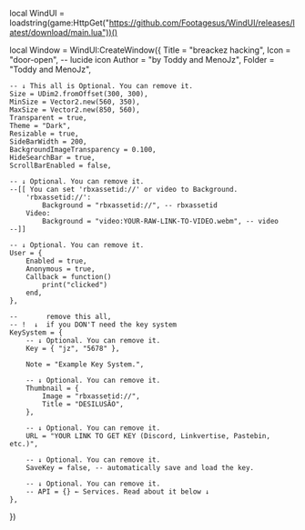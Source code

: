 local WindUI = loadstring(game:HttpGet("https://github.com/Footagesus/WindUI/releases/latest/download/main.lua"))()

local Window = WindUI:CreateWindow({
    Title = "breackez hacking",
    Icon = "door-open", -- lucide icon
    Author = "by Toddy and MenoJz",
    Folder = "Toddy and MenoJz",
    
    -- ↓ This all is Optional. You can remove it.
    Size = UDim2.fromOffset(300, 300),
    MinSize = Vector2.new(560, 350),
    MaxSize = Vector2.new(850, 560),
    Transparent = true,
    Theme = "Dark",
    Resizable = true,
    SideBarWidth = 200,
    BackgroundImageTransparency = 0.100,
    HideSearchBar = true,
    ScrollBarEnabled = false,
    
    -- ↓ Optional. You can remove it.
    --[[ You can set 'rbxassetid://' or video to Background.
        'rbxassetid://':
            Background = "rbxassetid://", -- rbxassetid
        Video:
            Background = "video:YOUR-RAW-LINK-TO-VIDEO.webm", -- video 
    --]]
    
    -- ↓ Optional. You can remove it.
    User = {
        Enabled = true,
        Anonymous = true,
        Callback = function()
            print("clicked")
        end,
    },
    
    --       remove this all, 
    -- !  ↓  if you DON'T need the key system
    KeySystem = { 
        -- ↓ Optional. You can remove it.
        Key = { "jz", "5678" },
        
        Note = "Example Key System.",
        
        -- ↓ Optional. You can remove it.
        Thumbnail = {
            Image = "rbxassetid://",
            Title = "DESILUSÃO",
        },
        
        -- ↓ Optional. You can remove it.
        URL = "YOUR LINK TO GET KEY (Discord, Linkvertise, Pastebin, etc.)",
        
        -- ↓ Optional. You can remove it.
        SaveKey = false, -- automatically save and load the key.
        
        -- ↓ Optional. You can remove it.
        -- API = {} ← Services. Read about it below ↓
    },
})
